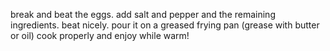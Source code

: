 break and beat the eggs.
add salt and pepper and the remaining ingredients. beat nicely.
pour it on a greased frying pan (grease with butter or oil)
cook properly and enjoy while warm!